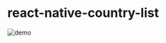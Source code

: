 # react-native-country-list

![demo](https://github.com/subinspathilettu/react-native-country-list/blob/master/demo.png)
